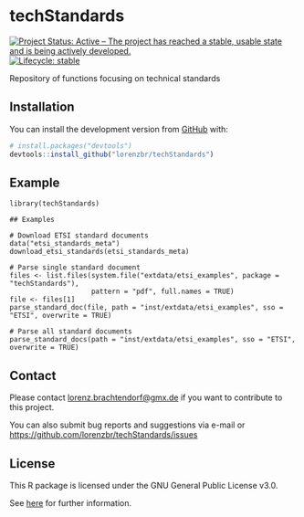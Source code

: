 ﻿# techStandards

<!-- badges: start -->
[![Project Status: Active – The project has reached a stable, usable state and is being actively developed.](https://www.repostatus.org/badges/latest/active.svg)](https://www.repostatus.org/#active)
[![Lifecycle:
stable](https://img.shields.io/badge/lifecycle-stable-green.svg)](https://lifecycle.r-lib.org/articles/stages.html#stable-1)
<!-- badges: end -->

Repository of functions focusing on technical standards


## Installation

You can install the development version from [GitHub](https://github.com/) with:

``` r
# install.packages("devtools")
devtools::install_github("lorenzbr/techStandards")
```


## Example


```
library(techStandards)

## Examples

# Download ETSI standard documents
data("etsi_standards_meta")
download_etsi_standards(etsi_standards_meta)

# Parse single standard document
files <- list.files(system.file("extdata/etsi_examples", package = "techStandards"), 
                    pattern = "pdf", full.names = TRUE)
file <- files[1]
parse_standard_doc(file, path = "inst/extdata/etsi_examples", sso = "ETSI", overwrite = TRUE)

# Parse all standard documents
parse_standard_docs(path = "inst/extdata/etsi_examples", sso = "ETSI", overwrite = TRUE)
```


## Contact

Please contact <lorenz.brachtendorf@gmx.de> if you want to contribute to this project.

You can also submit bug reports and suggestions via e-mail or <https://github.com/lorenzbr/techStandards/issues> 


## License

This R package is licensed under the GNU General Public License v3.0.

See [here](https://github.com/lorenzbr/techStandards/blob/main/LICENSE.md) for further information.
